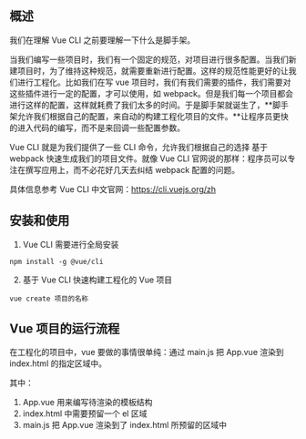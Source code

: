 ## 概述

我们在理解 Vue CLI 之前要理解一下什么是脚手架。

当我们编写一些项目时，我们有一个固定的规范，对项目进行很多配置。当我们新建项目时，为了维持这种规范，就需要重新进行配置。这样的规范性能更好的让我们进行工程化。比如我们在写 vue 项目时，我们有我们需要的插件，我们需要对这些插件进行一定的配置，才可以使用，如 webpack。但是我们每一个项目都会进行这样的配置，这样就耗费了我们太多的时间。于是脚手架就诞生了，**脚手架允许我们根据自己的配置，来自动的构建工程化项目的文件。**让程序员更快的进入代码的编写，而不是来回调一些配置参数。

Vue CLI 就是为我们提供了一些 CLI 命令，允许我们根据自己的选择 基于 webpack 快速生成我们的项目文件。就像 Vue CLI 官网说的那样：程序员可以专注在撰写应用上，而不必花好几天去纠结 webpack 配置的问题。

具体信息参考 Vue CLI 中文官网：https://cli.vuejs.org/zh

## 安装和使用

1. Vue CLI 需要进行全局安装

```
npm install -g @vue/cli
```

2. 基于 Vue CLI 快速构建工程化的 Vue 项目

```
vue create 项目的名称
```

## Vue 项目的运行流程

在工程化的项目中，vue 要做的事情很单纯：通过 main.js 把 App.vue 渲染到 index.html 的指定区域中。

其中：

1. App.vue 用来编写待渲染的模板结构
2. index.html 中需要预留一个 el 区域
3. main.js 把 App.vue 渲染到了 index.html 所预留的区域中

